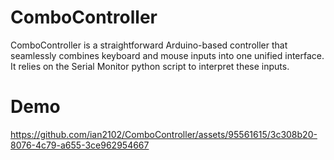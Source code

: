 # ComboController
ComboController is a straightforward Arduino-based controller that seamlessly combines keyboard and mouse inputs into one unified interface. It relies on the Serial Monitor python script to interpret these inputs.

# Demo
https://github.com/ian2102/ComboController/assets/95561615/3c308b20-8076-4c79-a655-3ce962954667


